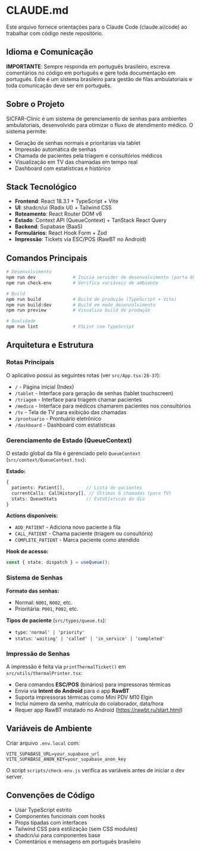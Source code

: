 # CLAUDE.md

Este arquivo fornece orientações para o Claude Code (claude.ai/code) ao trabalhar com código neste repositório.

## Idioma e Comunicação

**IMPORTANTE**: Sempre responda em português brasileiro, escreva comentários no código em português e gere toda documentação em português. Este é um sistema brasileiro para gestão de filas ambulatoriais e toda comunicação deve ser em português.

## Sobre o Projeto

SICFAR-Clinic é um sistema de gerenciamento de senhas para ambientes ambulatoriais, desenvolvido para otimizar o fluxo de atendimento médico. O sistema permite:
- Geração de senhas normais e prioritárias via tablet
- Impressão automática de senhas
- Chamada de pacientes pela triagem e consultórios médicos
- Visualização em TV das chamadas em tempo real
- Dashboard com estatísticas e histórico

## Stack Tecnológico

- **Frontend**: React 18.3.1 + TypeScript + Vite
- **UI**: shadcn/ui (Radix UI) + Tailwind CSS
- **Roteamento**: React Router DOM v6
- **Estado**: Context API (QueueContext) + TanStack React Query
- **Backend**: Supabase (BaaS)
- **Formulários**: React Hook Form + Zod
- **Impressão**: Tickets via ESC/POS (RawBT no Android)

## Comandos Principais

```bash
# Desenvolvimento
npm run dev              # Inicia servidor de desenvolvimento (porta 8080)
npm run check-env        # Verifica variáveis de ambiente

# Build
npm run build            # Build de produção (TypeScript + Vite)
npm run build:dev        # Build em modo desenvolvimento
npm run preview          # Visualiza build de produção

# Qualidade
npm run lint             # ESLint com TypeScript
```

## Arquitetura e Estrutura

### Rotas Principais

O aplicativo possui as seguintes rotas (ver `src/App.tsx:28-37`):

- `/` - Página inicial (Index)
- `/tablet` - Interface para geração de senhas (tablet touchscreen)
- `/triagem` - Interface para triagem chamar pacientes
- `/medico` - Interface para médicos chamarem pacientes nos consultórios
- `/tv` - Tela de TV para exibição das chamadas
- `/prontuario` - Prontuário eletrônico
- `/dashboard` - Dashboard com estatísticas

### Gerenciamento de Estado (QueueContext)

O estado global da fila é gerenciado pelo `QueueContext` (`src/context/QueueContext.tsx`):

**Estado:**
```typescript
{
  patients: Patient[],        // Lista de pacientes
  currentCalls: CallHistory[], // Últimas 6 chamadas (para TV)
  stats: QueueStats           // Estatísticas do dia
}
```

**Actions disponíveis:**
- `ADD_PATIENT` - Adiciona novo paciente à fila
- `CALL_PATIENT` - Chama paciente (triagem ou consultório)
- `COMPLETE_PATIENT` - Marca paciente como atendido

**Hook de acesso:**
```typescript
const { state, dispatch } = useQueue();
```

### Sistema de Senhas

**Formato das senhas:**
- Normal: `N001`, `N002`, etc.
- Prioritária: `P001`, `P002`, etc.

**Tipos de paciente** (`src/types/queue.ts`):
- `type`: `'normal' | 'priority'`
- `status`: `'waiting' | 'called' | 'in_service' | 'completed'`

### Impressão de Senhas

A impressão é feita via `printThermalTicket()` em `src/utils/thermalPrinter.tsx`:
- Gera comandos **ESC/POS** (binários) para impressoras térmicas
- Envia via **Intent do Android** para o app **RawBT**
- Suporta impressoras térmicas como Mini PDV M10 Elgin
- Inclui número da senha, matrícula do colaborador, data/hora
- Requer app RawBT instalado no Android (https://rawbt.ru/start.html)

## Variáveis de Ambiente

Criar arquivo `.env.local` com:
```env
VITE_SUPABASE_URL=your_supabase_url
VITE_SUPABASE_ANON_KEY=your_supabase_anon_key
```

O script `scripts/check-env.js` verifica as variáveis antes de iniciar o dev server.

## Convenções de Código

- Usar TypeScript estrito
- Componentes funcionais com hooks
- Props tipadas com interfaces
- Tailwind CSS para estilização (sem CSS modules)
- shadcn/ui para componentes base
- Comentários e mensagens em português brasileiro